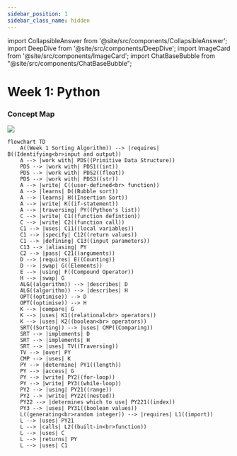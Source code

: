 ```yaml
---
sidebar_position: 1
sidebar_class_name: hidden
---
```


import CollapsibleAnswer from '@site/src/components/CollapsibleAnswer';
import DeepDive from '@site/src/components/DeepDive';
import ImageCard from '@site/src/components/ImageCard';
import ChatBaseBubble from "@site/src/components/ChatBaseBubble";

# Week 1: Python
<ChatBaseBubble/>

### Concept Map

![](https://www.dropbox.com/scl/fi/6c1ia4r827d6ytpm58gel/DDW-Concept-Map-Week-1.drawio.png?rlkey=1udko2cgf6xa3nyej3c1k2g3g&raw=1)


```mermaid
flowchart TD
    A((Week 1 Sorting Algorithm)) --> |requires| B((Identifying<br>input and output))
    A --> |work with| PDS((Primitive Data Structure))
    PDS --> |work with| PDS1((int))
    PDS --> |work with| PDS2((float))
    PDS --> |work with| PDS3((str))
    A --> |write| C((user-defined<br> function))
    A --> |learns| D((Bubble sort))
    A --> |learns| H((Insertion Sort))
    A --> |write| K((if-statement))
    A --> |traversing| PY((Python's list))
    C --> |write| C1((function defintion))
    C --> |write| C2((function call))
    C1 --> |uses| C11((local variables))
    C1 --> |specify| C12((return values))
    C1 --> |defining| C13((input parameters))
    C13 --> |aliasing| PY
    C2 --> |pass| C21((arguments))
    D --> |requires| E((Counting))
    D --> |swap| G((Elements))
    E --> |using| F((Compound Operator))
    H --> |swap| G
    ALG((algorithm)) --> |describes| D
    ALG((algorithm)) --> |describes| H
    OPT((optimise)) --> D
    OPT((optimise)) --> H
    K --> |compare| G
    K --> |uses| K1((relational<br> operators))
    K --> |uses| K2((boolean<br> operators))
    SRT((Sorting)) --> |uses| CMP((Comparing))
    SRT --> |implements| D
    SRT --> |implements| H
    SRT --> |uses| TV((Traversing))
    TV --> |over| PY
    CMP --> |uses| K
    PY --> |determine| PY1((length))
    PY --> |access| G
    PY --> |write| PY2((for-loop))
    PY --> |write| PY3((while-loop))
    PY2 --> |using| PY21((range))
    PY2 --> |write| PY22((nested))
    PY22 --> |determines which to use| PY221((index))
    PY3 --> |uses| PY31((boolean values))
    L((generating<br>random integer)) --> |requires| L1((import))
    L --> |uses| PY21
    L --> |calls| L2((built-in<br>function))
    L --> |uses| C
    L --> |returns| PY
    L --> |uses| C1


```


